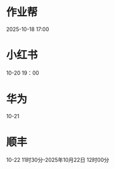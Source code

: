 # 作业帮
2025-10-18 17:00

# 小红书
10-20 19：00

# 华为
10-21

# 顺丰
10-22 11时30分-2025年10月22日 12时00分
<!--stackedit_data:
eyJoaXN0b3J5IjpbMTIzNjU1Mzk0NSwxOTE0NTg3ODkzLDE0Mj
M3Mjk4NjgsLTIwOTQ4ODEzNjYsLTE5NTAzOTc3MjgsMTMxMzEz
ODU5OSwtMTg5NDg1NDYyOCwxMzk4ODI0ODE5LC0xMTg0NTk3Nj
g2LDExNTc2OTU1ODksLTExODQ2MDUyODYsNDkwOTUyMzIxLDEx
OTk3NzE0NTMsLTg3OTE1MjYzNSwxODIwMjY1NDc2XX0=
-->